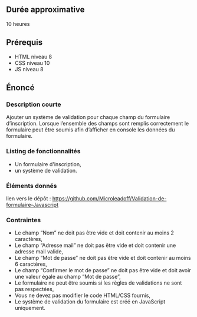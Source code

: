 ## Durée approximative

10 heures

## Prérequis

- HTML niveau 8
- CSS niveau 10
- JS niveau 8

## Énoncé

### Description courte

Ajouter un système de validation pour chaque champ du formulaire d’inscription. Lorsque l’ensemble des champs sont remplis correctement le formulaire peut être soumis afin d’afficher en console les données du formulaire.

### Listing de fonctionnalités

- Un formulaire d'inscription,
- un système de validation.

### Éléments donnés

lien vers le dépôt : https://github.com/Microleadoff/Validation-de-formulaire-Javascript

### Contraintes

- Le champ “Nom” ne doit pas être vide et doit contenir au moins 2 caractères,
- Le champ “Adresse mail” ne doit pas être vide et doit contenir une adresse mail valide,
- Le champ “Mot de passe” ne doit pas être vide et doit contenir au moins 6 caractères,
- Le champ “Confirmer le mot de passe” ne doit pas être vide et doit avoir une valeur égale au champ “Mot de passe”,
- Le formulaire ne peut être soumis si les règles de validations ne sont pas respectées,
- Vous ne devez pas modifier le code HTML/CSS fournis,
- Le système de validation du formulaire est créé en JavaScript uniquement.
